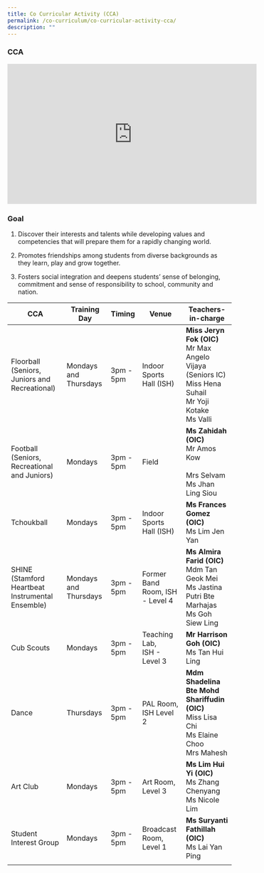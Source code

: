 ```yaml
---
title: Co Curricular Activity (CCA)
permalink: /co-curriculum/co-curricular-activity-cca/
description: ""
---
```

### CCA

<iframe width="560" height="315" src="https://www.youtube.com/embed/RP3A7Hjjw70" title="YouTube video player" frameborder="0" allow="accelerometer; autoplay; clipboard-write; encrypted-media; gyroscope; picture-in-picture" allowfullscreen></iframe>

### Goal

1.    Discover their interests and talents while developing values and competencies that will prepare them for a rapidly changing world.

2.    Promotes friendships among students from diverse backgrounds as they learn, play and grow together.

3.    Fosters social integration and deepens students’ sense of belonging, commitment and sense of responsibility to school, community and nation.

| CCA | Training Day | Timing | Venue | Teachers-in-charge |
|---|---|---|---|---|
| Floorball (Seniors, Juniors and Recreational) | Mondays and Thursdays | 3pm - 5pm | Indoor Sports Hall (ISH)  | **Miss Jeryn Fok (OIC)**<br>Mr Max Angelo Vijaya (Seniors IC)<br>Miss Hena Suhail <br>Mr Yoji Kotake<br>Ms Valli |
| Football (Seniors, Recreational and Juniors) | Mondays <br>  | 3pm - 5pm | Field | **Ms Zahidah (OIC)**<br>Mr Amos Kow<br><br>Mrs Selvam<br>Ms Jhan Ling Siou |
| Tchoukball | Mondays <br>  | 3pm - 5pm | Indoor Sports Hall (ISH) | **Ms Frances Gomez (OIC)**<br>Ms Lim Jen Yan |
| SHINE (Stamford Heartbeat Instrumental Ensemble)  | Mondays and Thursdays | 3pm - 5pm | Former Band Room, ISH - Level 4 | **Ms Almira Farid (OIC)**<br>Mdm Tan Geok Mei<br>Ms Jastina Putri Bte Marhajas <br>Ms Goh Siew Ling |
| Cub Scouts | Mondays | 3pm - 5pm | Teaching Lab, <br>ISH - Level 3 | **Mr Harrison Goh (OIC)**<br>Ms Tan Hui Ling |
| Dance |  Thursdays | 3pm - 5pm | PAL Room, ISH Level 2 | **Mdm Shadelina Bte Mohd Shariffudin (OIC)**<br>Miss Lisa Chi<br>Ms Elaine Choo<br>Mrs Mahesh |
|  Art Club |  Mondays | 3pm - 5pm  | Art Room, Level 3  | **Ms Lim Hui Yi (OIC)** <br>Ms Zhang Chenyang<br>Ms Nicole Lim |
| Student Interest Group | Mondays | 3pm - 5pm | Broadcast Room, Level 1 | **Ms Suryanti Fathillah (OIC)**<br>Ms Lai Yan Ping |
| | | 